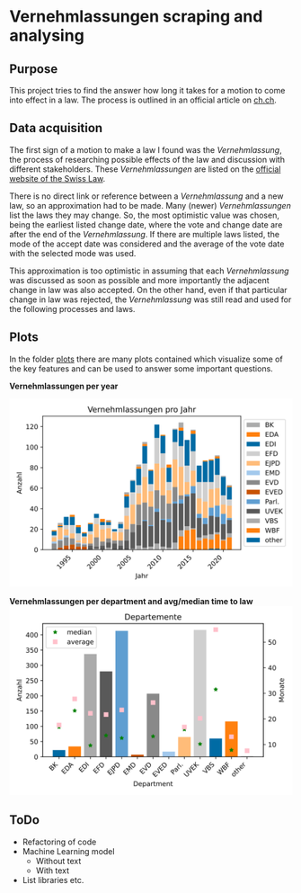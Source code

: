 # Vernehmlassungen scraping and analysing
## Purpose
This project tries to find the answer how long it takes for a motion to come into effect in a law. The process is outlined in an official article on [ch.ch](https://www.ch.ch/de/politisches-system/volkerrecht/wie-entsteht-ein-gesetz/).

## Data acquisition
The first sign of a motion to make a law I found was the *Vernehmlassung*, the process of researching possible effects of the law and discussion with different stakeholders. These *Vernehmlassungen* are listed on the [official website of the Swiss Law](https://www.fedlex.admin.ch/de/consultation-procedures).

There is no direct link or reference between a *Vernehmlassung* and a new law, so an approximation had to be made. Many (newer) *Vernehmlassungen* list the laws they may change. So, the most optimistic value was chosen, being the earliest listed change date, where the vote and change date are after the end of the *Vernehmlassung*. If there are multiple laws listed, the mode of the accept date was considered and the average of the vote date with the selected mode was used.

This approximation is too optimistic in assuming that each *Vernehmlassung* was discussed as soon as possible and more importantly the adjacent change in law was also accepted. On the other hand, even if that particular change in law was rejected, the *Vernehmlassung* was still read and used for the following processes and laws.

## Plots
In the folder [plots](./plots) there are many plots contained which visualize some of the key features and can be used to answer some important questions.

**Vernehmlassungen per year**

![Vernehmlassung Year Plot](https://github.com/rostro36/Vernehmlassungen/blob/master/plots/Vernehmlassung%20Year.svg)

**Vernehmlassungen per department and avg/median time to law**
![Department Plot](./plots/Department.svg)

## ToDo
- Refactoring of code
- Machine Learning model
	- Without text
	- With text
- List libraries etc.
